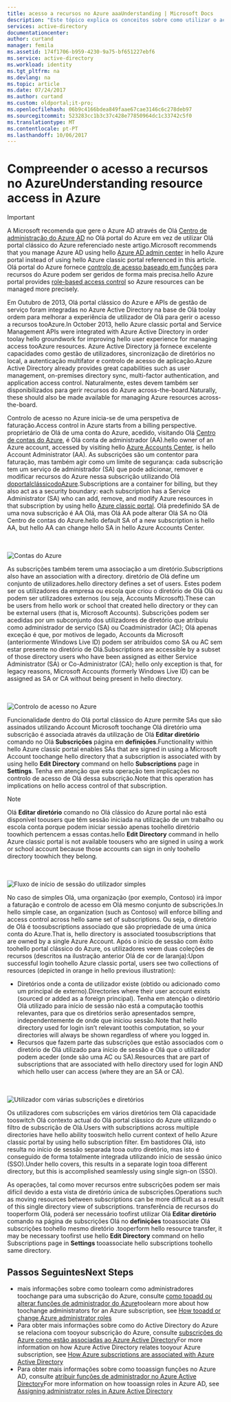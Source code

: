 ```yaml
---
title: acesso a recursos no Azure aaaUnderstanding | Microsoft Docs
description: "Este tópico explica os conceitos sobre como utilizar o acesso a recursos subscrição administradores toocontrol no Olá portal Azure completo"
services: active-directory
documentationcenter: 
author: curtand
manager: femila
ms.assetid: 174f1706-b959-4230-9a75-bf651227ebf6
ms.service: active-directory
ms.workload: identity
ms.tgt_pltfrm: na
ms.devlang: na
ms.topic: article
ms.date: 07/24/2017
ms.author: curtand
ms.custom: oldportal;it-pro;
ms.openlocfilehash: 06b9c4166bdea849faae67cae3146c6c278deb97
ms.sourcegitcommit: 523283cc1b3c37c428e77850964dc1c33742c5f0
ms.translationtype: MT
ms.contentlocale: pt-PT
ms.lasthandoff: 10/06/2017
---
```

# <a name="understanding-resource-access-in-azure"></a><span data-ttu-id="5c12a-103">Compreender o acesso a recursos no Azure</span><span class="sxs-lookup"><span data-stu-id="5c12a-103">Understanding resource access in Azure</span></span>
> [!IMPORTANT]
> <span data-ttu-id="5c12a-104">A Microsoft recomenda que gere o Azure AD através de Olá [Centro de administração do Azure AD](https://aad.portal.azure.com) no Olá portal do Azure em vez de utilizar Olá portal clássico do Azure referenciado neste artigo.</span><span class="sxs-lookup"><span data-stu-id="5c12a-104">Microsoft recommends that you manage Azure AD using hello [Azure AD admin center](https://aad.portal.azure.com) in hello Azure portal instead of using hello Azure classic portal referenced in this article.</span></span> <span data-ttu-id="5c12a-105">Olá portal do Azure fornece [controlo de acesso baseado em funções](role-based-access-control-configure.md) para recursos do Azure podem ser geridos de forma mais precisa.</span><span class="sxs-lookup"><span data-stu-id="5c12a-105">hello Azure portal provides [role-based access control](role-based-access-control-configure.md) so Azure resources can be managed more precisely.</span></span>
> 
> 

<span data-ttu-id="5c12a-106">Em Outubro de 2013, Olá portal clássico do Azure e APIs de gestão de serviço foram integradas no Azure Active Directory na base de Olá toolay ordem para melhorar a experiência de utilizador de Olá para gerir o acesso a recursos tooAzure.</span><span class="sxs-lookup"><span data-stu-id="5c12a-106">In October 2013, hello Azure classic portal and Service Management APIs were integrated with Azure Active Directory in order toolay hello groundwork for improving hello user experience for managing access tooAzure resources.</span></span> <span data-ttu-id="5c12a-107">Azure Active Directory já fornece excelente capacidades como gestão de utilizadores, sincronização de diretórios no local, a autenticação multifator e controlo de acesso de aplicação.</span><span class="sxs-lookup"><span data-stu-id="5c12a-107">Azure Active Directory already provides great capabilities such as user management, on-premises directory sync, multi-factor authentication, and application access control.</span></span> <span data-ttu-id="5c12a-108">Naturalmente, estes devem também ser disponibilizados para gerir recursos do Azure across-the-board.</span><span class="sxs-lookup"><span data-stu-id="5c12a-108">Naturally, these should also be made available for managing Azure resources across-the-board.</span></span>

<span data-ttu-id="5c12a-109">Controlo de acesso no Azure inicia-se de uma perspetiva de faturação.</span><span class="sxs-lookup"><span data-stu-id="5c12a-109">Access control in Azure starts from a billing perspective.</span></span> <span data-ttu-id="5c12a-110">proprietário de Olá de uma conta do Azure, acedido, visitando Olá [Centro de contas do Azure](https://account.windowsazure.com/subscriptions), é Olá conta de administrador (AA).</span><span class="sxs-lookup"><span data-stu-id="5c12a-110">hello owner of an Azure account, accessed by visiting hello  [Azure Accounts Center](https://account.windowsazure.com/subscriptions), is hello Account Administrator (AA).</span></span> <span data-ttu-id="5c12a-111">As subscrições são um contentor para faturação, mas também agir como um limite de segurança: cada subscrição tem um serviço de administrador (SA) que pode adicionar, remover e modificar recursos do Azure nessa subscrição utilizando Olá [doportalclássicodoAzure](https://manage.windowsazure.com/).</span><span class="sxs-lookup"><span data-stu-id="5c12a-111">Subscriptions are a container for billing, but they also act as a security boundary: each subscription has a Service Administrator (SA) who can add, remove, and modify Azure resources in that subscription by using hello [Azure classic portal](https://manage.windowsazure.com/).</span></span> <span data-ttu-id="5c12a-112">Olá predefinido SA de uma nova subscrição é AA Olá, mas Olá AA pode alterar Olá SA no Olá Centro de contas do Azure.</span><span class="sxs-lookup"><span data-stu-id="5c12a-112">hello default SA of a new subscription is hello AA, but hello AA can change hello SA in hello Azure Accounts Center.</span></span>

<br><br>![Contas do Azure][1]

<span data-ttu-id="5c12a-114">As subscrições também terem uma associação a um diretório.</span><span class="sxs-lookup"><span data-stu-id="5c12a-114">Subscriptions also have an association with a directory.</span></span> <span data-ttu-id="5c12a-115">diretório de Olá define um conjunto de utilizadores.</span><span class="sxs-lookup"><span data-stu-id="5c12a-115">hello directory defines a set of users.</span></span> <span data-ttu-id="5c12a-116">Estes podem ser os utilizadores da empresa ou escola que criou o diretório de Olá Olá ou podem ser utilizadores externos (ou seja, Accounts Microsoft).</span><span class="sxs-lookup"><span data-stu-id="5c12a-116">These can be users from hello work or school that created hello directory or they can be external users (that is, Microsoft Accounts).</span></span> <span data-ttu-id="5c12a-117">Subscrições podem ser acedidas por um subconjunto dos utilizadores de diretório que atribuiu como administrador de serviço (SA) ou Coadministrador (AC); Olá apenas exceção é que, por motivos de legado, Accounts da Microsoft (anteriormente Windows Live ID) podem ser atribuídos como SA ou AC sem estar presente no diretório de Olá.</span><span class="sxs-lookup"><span data-stu-id="5c12a-117">Subscriptions are accessible by a subset of those directory users who have been assigned as either Service Administrator (SA) or Co-Administrator (CA); hello only exception is that, for legacy reasons, Microsoft Accounts (formerly Windows Live ID) can be assigned as SA or CA without being present in hello directory.</span></span>

<br><br>![Controlo de acesso no Azure][2]

<span data-ttu-id="5c12a-119">Funcionalidade dentro do Olá portal clássico do Azure permite SAs que são assinados utilizando Account Microsoft toochange Olá diretório uma subscrição é associada através da utilização de Olá **Editar diretório** comando no Olá **Subscrições** página em **definições**.</span><span class="sxs-lookup"><span data-stu-id="5c12a-119">Functionality within hello Azure classic portal enables SAs that are signed in using a Microsoft Account toochange hello directory that a subscription is associated with by using hello **Edit Directory** command on hello **Subscriptions** page in **Settings**.</span></span> <span data-ttu-id="5c12a-120">Tenha em atenção que esta operação tem implicações no controlo de acesso de Olá dessa subscrição.</span><span class="sxs-lookup"><span data-stu-id="5c12a-120">Note that this operation has implications on hello access control of that subscription.</span></span>

> [!NOTE]
> <span data-ttu-id="5c12a-121">Olá **Editar diretório** comando no Olá clássico do Azure portal não está disponível toousers que têm sessão iniciada na utilização de um trabalho ou escola conta porque podem iniciar sessão apenas toohello diretório toowhich pertencem a essas contas.</span><span class="sxs-lookup"><span data-stu-id="5c12a-121">hello **Edit Directory** command in hello Azure classic portal is not available toousers who are signed in using a work or school account because those accounts can sign in only toohello directory toowhich they belong.</span></span>
> 
> 

<br><br>![Fluxo de início de sessão do utilizador simples][3]

<span data-ttu-id="5c12a-123">No caso de simples Olá, uma organização (por exemplo, Contoso) irá impor a faturação e controlo de acesso em Olá mesmo conjunto de subscrições.</span><span class="sxs-lookup"><span data-stu-id="5c12a-123">In hello simple case, an organization (such as Contoso) will enforce billing and access control across hello same set of subscriptions.</span></span> <span data-ttu-id="5c12a-124">Ou seja, o diretório de Olá é toosubscriptions associado que são propriedade de uma única conta do Azure.</span><span class="sxs-lookup"><span data-stu-id="5c12a-124">That is, hello directory is associated toosubscriptions that are owned by a single Azure Account.</span></span> <span data-ttu-id="5c12a-125">Após o início de sessão com êxito toohello portal clássico do Azure, os utilizadores veem duas coleções de recursos (descritos na ilustração anterior Olá de cor de laranja):</span><span class="sxs-lookup"><span data-stu-id="5c12a-125">Upon successful login toohello Azure classic portal, users see two collections of resources (depicted in orange in hello previous illustration):</span></span>

* <span data-ttu-id="5c12a-126">Diretórios onde a conta de utilizador existe (obtido ou adicionado como um principal de externo).</span><span class="sxs-lookup"><span data-stu-id="5c12a-126">Directories where their user account exists (sourced or added as a foreign principal).</span></span> <span data-ttu-id="5c12a-127">Tenha em atenção o diretório Olá utilizado para início de sessão não está a computação toothis relevantes, para que os diretórios serão apresentados sempre, independentemente de onde que iniciou sessão.</span><span class="sxs-lookup"><span data-stu-id="5c12a-127">Note that hello directory used for login isn’t relevant toothis computation, so your directories will always be shown regardless of where you logged in.</span></span>
* <span data-ttu-id="5c12a-128">Recursos que fazem parte das subscrições que estão associados com o diretório de Olá utilizado para início de sessão e Olá que o utilizador podem aceder (onde são uma AC ou SA).</span><span class="sxs-lookup"><span data-stu-id="5c12a-128">Resources that are part of subscriptions that are associated with hello directory used for login AND which hello user can access (where they are an SA or CA).</span></span>

<br><br>![Utilizador com várias subscrições e diretórios][4]

<span data-ttu-id="5c12a-130">Os utilizadores com subscrições em vários diretórios tem Olá capacidade tooswitch Olá contexto actual do Olá portal clássico do Azure utilizando o filtro de subscrição de Olá.</span><span class="sxs-lookup"><span data-stu-id="5c12a-130">Users with subscriptions across multiple directories have hello ability tooswitch hello current context of hello Azure classic portal by using hello subscription filter.</span></span> <span data-ttu-id="5c12a-131">Em bastidores Olá, isto resulta no início de sessão separada tooa outro diretório, mas isto é conseguido de forma totalmente integrada utilizando início de sessão único (SSO).</span><span class="sxs-lookup"><span data-stu-id="5c12a-131">Under hello covers, this results in a separate login tooa different directory, but this is accomplished seamlessly using single sign-on (SSO).</span></span>

<span data-ttu-id="5c12a-132">As operações, tal como mover recursos entre subscrições podem ser mais difícil devido a esta vista de diretório única de subscrições.</span><span class="sxs-lookup"><span data-stu-id="5c12a-132">Operations such as moving resources between subscriptions can be more difficult as a result of this single directory view of subscriptions.</span></span> <span data-ttu-id="5c12a-133">transferência de recursos do tooperform Olá, poderá ser necessário toofirst utilizar Olá **Editar diretório** comando na página de subscrições Olá no **definições** tooassociate Olá subscrições toohello mesmo diretório .</span><span class="sxs-lookup"><span data-stu-id="5c12a-133">tooperform hello resource transfer, it may be necessary toofirst use hello **Edit Directory** command on hello Subscriptions page in **Settings** tooassociate hello subscriptions toohello same directory.</span></span>

## <a name="next-steps"></a><span data-ttu-id="5c12a-134">Passos Seguintes</span><span class="sxs-lookup"><span data-stu-id="5c12a-134">Next Steps</span></span>
* <span data-ttu-id="5c12a-135">mais informações sobre como toolearn como administradores toochange para uma subscrição do Azure, consulte [como tooadd ou alterar funções de administrador do Azure](../billing/billing-add-change-azure-subscription-administrator.md)</span><span class="sxs-lookup"><span data-stu-id="5c12a-135">toolearn more about how toochange administrators for an Azure subscription, see [How tooadd or change Azure administrator roles](../billing/billing-add-change-azure-subscription-administrator.md)</span></span>
* <span data-ttu-id="5c12a-136">Para obter mais informações sobre como do Active Directory do Azure se relaciona com tooyour subscrição do Azure, consulte [subscrições do Azure como estão associadas ao Azure Active Directory](active-directory-how-subscriptions-associated-directory.md)</span><span class="sxs-lookup"><span data-stu-id="5c12a-136">For more information on how Azure Active Directory relates tooyour Azure subscription, see [How Azure subscriptions are associated with Azure Active Directory](active-directory-how-subscriptions-associated-directory.md)</span></span>
* <span data-ttu-id="5c12a-137">Para obter mais informações sobre como tooassign funções no Azure AD, consulte [atribuir funções de administrador no Azure Active Directory](active-directory-assign-admin-roles.md)</span><span class="sxs-lookup"><span data-stu-id="5c12a-137">For more information on how tooassign roles in Azure AD, see [Assigning administrator roles in Azure Active Directory](active-directory-assign-admin-roles.md)</span></span>

<!--Image references-->
[1]: ./media/active-directory-understanding-resource-access/IC707931.png
[2]: ./media/active-directory-understanding-resource-access/IC707932.png
[3]: ./media/active-directory-understanding-resource-access/IC707933.png
[4]: ./media/active-directory-understanding-resource-access/IC707934.png
